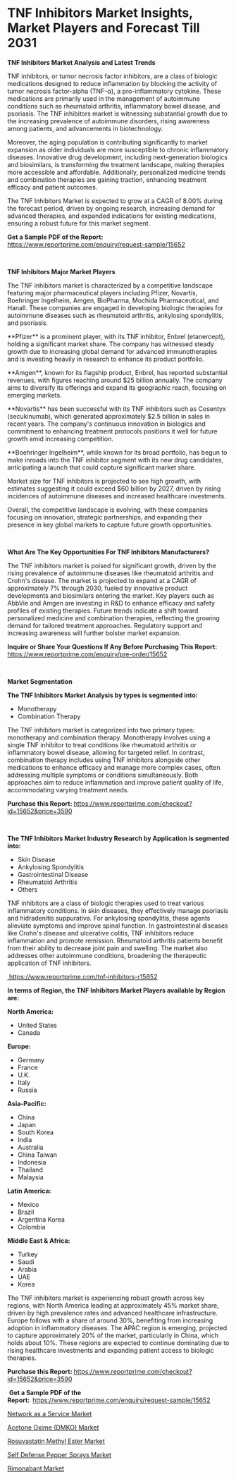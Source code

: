 <p><h1>TNF Inhibitors Market Insights, Market Players and Forecast Till 2031</h1></p><p><strong>TNF Inhibitors Market Analysis and Latest Trends</strong></p>
<p><p>TNF inhibitors, or tumor necrosis factor inhibitors, are a class of biologic medications designed to reduce inflammation by blocking the activity of tumor necrosis factor-alpha (TNF-α), a pro-inflammatory cytokine. These medications are primarily used in the management of autoimmune conditions such as rheumatoid arthritis, inflammatory bowel disease, and psoriasis. The TNF inhibitors market is witnessing substantial growth due to the increasing prevalence of autoimmune disorders, rising awareness among patients, and advancements in biotechnology. </p><p>Moreover, the aging population is contributing significantly to market expansion as older individuals are more susceptible to chronic inflammatory diseases. Innovative drug development, including next-generation biologics and biosimilars, is transforming the treatment landscape, making therapies more accessible and affordable. Additionally, personalized medicine trends and combination therapies are gaining traction, enhancing treatment efficacy and patient outcomes.</p><p>The TNF Inhibitors Market is expected to grow at a CAGR of 8.00% during the forecast period, driven by ongoing research, increasing demand for advanced therapies, and expanded indications for existing medications, ensuring a robust future for this market segment.</p></p>
<p><strong>Get a Sample PDF of the Report:&nbsp;</strong> <a href="https://www.reportprime.com/enquiry/request-sample/15652?utm_campaign=1332&utm_medium=2&utm_source=Github&utm_content=ia&utm_term=11102024&utm_id=tnf-inhibitors">https://www.reportprime.com/enquiry/request-sample/15652</a></p>
<p>&nbsp;</p>
<p><strong>TNF Inhibitors Major Market Players</strong></p>
<p><p>The TNF inhibitors market is characterized by a competitive landscape featuring major pharmaceutical players including Pfizer, Novartis, Boehringer Ingelheim, Amgen, BioPharma, Mochida Pharmaceutical, and Hanall. These companies are engaged in developing biologic therapies for autoimmune diseases such as rheumatoid arthritis, ankylosing spondylitis, and psoriasis.</p><p>**Pfizer** is a prominent player, with its TNF inhibitor, Enbrel (etanercept), holding a significant market share. The company has witnessed steady growth due to increasing global demand for advanced immunotherapies and is investing heavily in research to enhance its product portfolio.</p><p>**Amgen**, known for its flagship product, Enbrel, has reported substantial revenues, with figures reaching around $25 billion annually. The company aims to diversify its offerings and expand its geographic reach, focusing on emerging markets.</p><p>**Novartis** has been successful with its TNF inhibitors such as Cosentyx (secukinumab), which generated approximately $2.5 billion in sales in recent years. The company's continuous innovation in biologics and commitment to enhancing treatment protocols positions it well for future growth amid increasing competition.</p><p>**Boehringer Ingelheim**, while known for its broad portfolio, has begun to make inroads into the TNF inhibitor segment with its new drug candidates, anticipating a launch that could capture significant market share. </p><p>Market size for TNF inhibitors is projected to see high growth, with estimates suggesting it could exceed $60 billion by 2027, driven by rising incidences of autoimmune diseases and increased healthcare investments.</p><p>Overall, the competitive landscape is evolving, with these companies focusing on innovation, strategic partnerships, and expanding their presence in key global markets to capture future growth opportunities.</p></p>
<p>&nbsp;</p>
<p><strong>What Are The Key Opportunities For TNF Inhibitors Manufacturers?</strong></p>
<p><p>The TNF inhibitors market is poised for significant growth, driven by the rising prevalence of autoimmune diseases like rheumatoid arthritis and Crohn's disease. The market is projected to expand at a CAGR of approximately 7% through 2030, fueled by innovative product developments and biosimilars entering the market. Key players such as AbbVie and Amgen are investing in R&D to enhance efficacy and safety profiles of existing therapies. Future trends indicate a shift toward personalized medicine and combination therapies, reflecting the growing demand for tailored treatment approaches. Regulatory support and increasing awareness will further bolster market expansion.</p></p>
<p><strong>Inquire or Share Your Questions If Any Before Purchasing This Report:</strong> <a href="https://www.reportprime.com/enquiry/pre-order/15652?utm_campaign=1332&utm_medium=2&utm_source=Github&utm_content=ia&utm_term=11102024&utm_id=tnf-inhibitors">https://www.reportprime.com/enquiry/pre-order/15652</a></p>
<p>&nbsp;</p>
<p><strong>Market Segmentation</strong></p>
<p><strong>The TNF Inhibitors Market Analysis by types is segmented into:</strong></p>
<p><ul><li>Monotherapy</li><li>Combination Therapy</li></ul></p>
<p><p>The TNF inhibitors market is categorized into two primary types: monotherapy and combination therapy. Monotherapy involves using a single TNF inhibitor to treat conditions like rheumatoid arthritis or inflammatory bowel disease, allowing for targeted relief. In contrast, combination therapy includes using TNF inhibitors alongside other medications to enhance efficacy and manage more complex cases, often addressing multiple symptoms or conditions simultaneously. Both approaches aim to reduce inflammation and improve patient quality of life, accommodating varying treatment needs.</p></p>
<p><strong>Purchase this Report:&nbsp;</strong><a href="https://www.reportprime.com/checkout?id=15652&price=3590&utm_campaign=1332&utm_medium=2&utm_source=Github&utm_content=ia&utm_term=11102024&utm_id=tnf-inhibitors">https://www.reportprime.com/checkout?id=15652&price=3590</a></p>
<p>&nbsp;</p>
<p><strong>The TNF Inhibitors Market Industry Research by Application is segmented into:</strong></p>
<p><ul><li>Skin Disease</li><li>Ankylosing Spondylitis</li><li>Gastrointestinal Disease</li><li>Rheumatoid Arthritis</li><li>Others</li></ul></p>
<p><p>TNF inhibitors are a class of biologic therapies used to treat various inflammatory conditions. In skin diseases, they effectively manage psoriasis and hidradenitis suppurativa. For ankylosing spondylitis, these agents alleviate symptoms and improve spinal function. In gastrointestinal diseases like Crohn's disease and ulcerative colitis, TNF inhibitors reduce inflammation and promote remission. Rheumatoid arthritis patients benefit from their ability to decrease joint pain and swelling. The market also addresses other autoimmune conditions, broadening the therapeutic application of TNF inhibitors.</p></p>
<p><a href="https://www.reportprime.com/tnf-inhibitors-r15652?utm_campaign=1332&utm_medium=2&utm_source=Github&utm_content=ia&utm_term=11102024&utm_id=tnf-inhibitors">&nbsp;https://www.reportprime.com/tnf-inhibitors-r15652</a></p>
<p><strong>In terms of Region, the TNF Inhibitors Market Players available by Region are:</strong></p>
<p>
    <p> <strong> North America: </strong>
        <ul>
            <li>United States</li>
            <li>Canada</li>
        </ul>
        </p> 
    <p> <strong> Europe: </strong>
        <ul>
            <li>Germany</li>
            <li>France</li>
            <li>U.K.</li>
            <li>Italy</li>
            <li>Russia</li>
        </ul>
        </p> 
    <p> <strong> Asia-Pacific: </strong>
        <ul>
            <li>China</li>
            <li>Japan</li>
            <li>South Korea</li>
            <li>India</li>
            <li>Australia</li>
            <li>China Taiwan</li>
            <li>Indonesia</li>
            <li>Thailand</li>
            <li>Malaysia</li>
        </ul>
        </p> 
    <p> <strong> Latin America: </strong>
        <ul>
            <li>Mexico</li>
            <li>Brazil</li>
            <li>Argentina Korea</li>
            <li>Colombia</li>
        </ul>
        </p> 
    <p> <strong> Middle East & Africa: </strong>
        <ul>
            <li>Turkey</li>
            <li>Saudi</li>
            <li>Arabia</li>
            <li>UAE</li>
            <li>Korea</li>
        </ul>
    </p>
    </p>
<p><p>The TNF inhibitors market is experiencing robust growth across key regions, with North America leading at approximately 45% market share, driven by high prevalence rates and advanced healthcare infrastructure. Europe follows with a share of around 30%, benefiting from increasing adoption in inflammatory diseases. The APAC region is emerging, projected to capture approximately 20% of the market, particularly in China, which holds about 10%. These regions are expected to continue dominating due to rising healthcare investments and expanding patient access to biologic therapies.</p></p>
<p><strong>Purchase this Report: </strong><a href="https://www.reportprime.com/checkout?id=15652&price=3590&utm_campaign=1332&utm_medium=2&utm_source=Github&utm_content=ia&utm_term=11102024&utm_id=tnf-inhibitors">https://www.reportprime.com/checkout?id=15652&price=3590</a></p>
<p>&nbsp;<strong>Get a Sample PDF of the Report:&nbsp;&nbsp;</strong><a href="https://www.reportprime.com/enquiry/request-sample/15652?utm_campaign=1332&utm_medium=2&utm_source=Github&utm_content=ia&utm_term=11102024&utm_id=tnf-inhibitors">https://www.reportprime.com/enquiry/request-sample/15652</a></p>
<p><strong></strong></p>
<p><p><a href="https://issuu.com/reportprime-2/docs/network-as-a-service-market-size-20_f347bfb7dd0c94?utm_campaign=1332&utm_medium=2&utm_source=Github&utm_content=ia&utm_term=11102024&utm_id=tnf-inhibitors">Network as a Service Market</a></p><p><a href="https://www.linkedin.com/pulse/acetone-oxime-dmko-industry-sector-market-dynamics-future-scenarios-y6upe?utm_campaign=1332&utm_medium=2&utm_source=Github&utm_content=ia&utm_term=11102024&utm_id=tnf-inhibitors">Acetone Oxime (DMKO) Market</a></p><p><a href="https://www.linkedin.com/pulse/rosuvastatin-methyl-ester-market-size-growing-cagr-113-report-ixzre?utm_campaign=1332&utm_medium=2&utm_source=Github&utm_content=ia&utm_term=11102024&utm_id=tnf-inhibitors">Rosuvastatin Methyl Ester Market</a></p><p><a href="https://www.linkedin.com/pulse/self-defense-pepper-sprays-market-evolution-future-outlook-forecasting-o8qoc?utm_campaign=1332&utm_medium=2&utm_source=Github&utm_content=ia&utm_term=11102024&utm_id=tnf-inhibitors">Self Defense Pepper Sprays Market</a></p><p><a href="https://www.linkedin.com/pulse/rimonabant-market-size-type-purity-98purity-99-product-medicinechemicalother-7xkde?utm_campaign=1332&utm_medium=2&utm_source=Github&utm_content=ia&utm_term=11102024&utm_id=tnf-inhibitors">Rimonabant Market</a></p></p>